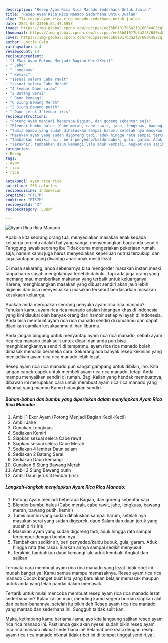 ```yaml
---
description: "Resep Ayam Rica Rica Manado Sederhana Untuk Jualan"
title: "Resep Ayam Rica Rica Manado Sederhana Untuk Jualan"
slug: 774-resep-ayam-rica-rica-manado-sederhana-untuk-jualan
date: 2021-06-23T06:54:47.595Z
image: https://img-global.cpcdn.com/recipes/ee55b01017b3a2f8/680x482cq70/ayam-rica-rica-manado-foto-resep-utama.jpg
thumbnail: https://img-global.cpcdn.com/recipes/ee55b01017b3a2f8/680x482cq70/ayam-rica-rica-manado-foto-resep-utama.jpg
cover: https://img-global.cpcdn.com/recipes/ee55b01017b3a2f8/680x482cq70/ayam-rica-rica-manado-foto-resep-utama.jpg
author: Lottie Cain
ratingvalue: 4.4
reviewcount: 14
recipeingredient:
- "1 Ekor Ayam Potong Menjadi Bagian KecilKecil"
- " Jahe"
- " Lengkuas"
- " Kemiri"
- "sesuai selera Cabe rawit"
- "sesuai selera Cabe Merah"
- "4 lembar Daun salam"
- "2 Batang Serai"
- " Daun kemangi"
- "6 Siung Bawang Merah"
- "2 Siung Bawang putih"
- " Daun jeruk 3 lembar iris"
recipeinstructions:
- "Potong Ayam menjadi beberapa Bagian, dan goreng sebentar saja"
- "Blender bumbu halus (Cabe merah, cabe rawit, jahe, lengkuas, bawang merah, bawang putih, kemiri)"
- "Tumis bumbu yang sudah dihaluskan sampai harum, setelah nya masukan serai yang sudah digeprek, daun Salam dan daun jeruk yang sudah diris iris"
- "Masukan ayam yang sudah digoreng tadi, aduk hingga rata sampai tercampur dengan bumbu nya"
- "Tambahkan sedikir air, beri penyedap/kaldu bubuk, gula, garam. Aduk hingga rata (tes rasa). Biarkan airnya sampai sedikit menyusut"
- "Terakhir, tambahkan daun kemangi lalu aduk kembali. Angkat dan sajikan"
categories:
- Resep
tags:
- ayam
- rica
- rica

katakunci: ayam rica rica 
nutrition: 266 calories
recipecuisine: Indonesian
preptime: "PT17M"
cooktime: "PT57M"
recipeyield: "3"
recipecategory: Lunch

---
```



![Ayam Rica Rica Manado](https://img-global.cpcdn.com/recipes/ee55b01017b3a2f8/680x482cq70/ayam-rica-rica-manado-foto-resep-utama.jpg)

Apabila kita seorang orang tua, menyediakan masakan enak kepada keluarga tercinta adalah hal yang sangat menyenangkan bagi anda sendiri. Tanggung jawab seorang ibu Tidak cuma mengerjakan pekerjaan rumah saja, namun kamu juga harus menyediakan keperluan nutrisi tercukupi dan juga santapan yang disantap anak-anak mesti lezat.

Di masa  sekarang, anda sebenarnya bisa mengorder masakan instan meski tanpa harus susah mengolahnya terlebih dahulu. Tapi ada juga orang yang memang mau memberikan makanan yang terbaik untuk keluarganya. Karena, menghidangkan masakan yang dibuat sendiri akan jauh lebih higienis dan bisa menyesuaikan masakan tersebut berdasarkan masakan kesukaan keluarga. 



Apakah anda merupakan seorang penyuka ayam rica rica manado?. Tahukah kamu, ayam rica rica manado adalah hidangan khas di Indonesia yang kini disukai oleh banyak orang dari hampir setiap wilayah di Indonesia. Anda bisa membuat ayam rica rica manado sendiri di rumahmu dan dapat dijadikan camilan kesukaanmu di hari liburmu.

Anda jangan bingung untuk menyantap ayam rica rica manado, sebab ayam rica rica manado tidak sulit untuk dicari dan anda pun bisa menghidangkannya sendiri di tempatmu. ayam rica rica manado boleh dimasak memalui beraneka cara. Sekarang ada banyak resep kekinian yang menjadikan ayam rica rica manado lebih lezat.

Resep ayam rica rica manado pun sangat gampang untuk dibikin, lho. Kita jangan capek-capek untuk membeli ayam rica rica manado, tetapi Anda mampu menyajikan sendiri di rumah. Bagi Kalian yang hendak membuatnya, dibawah ini merupakan cara untuk membuat ayam rica rica manado yang nikamat yang mampu Kamu hidangkan sendiri.

<!--inarticleads1-->

##### Bahan-bahan dan bumbu yang diperlukan dalam menyiapkan Ayam Rica Rica Manado:

1. Ambil 1 Ekor Ayam (Potong Menjadi Bagian Kecil-Kecil)
1. Ambil  Jahe
1. Gunakan  Lengkuas
1. Sediakan  Kemiri
1. Siapkan sesuai selera Cabe rawit
1. Siapkan sesuai selera Cabe Merah
1. Sediakan 4 lembar Daun salam
1. Sediakan 2 Batang Serai
1. Sediakan  Daun kemangi
1. Gunakan 6 Siung Bawang Merah
1. Ambil 2 Siung Bawang putih
1. Ambil  Daun jeruk 3 lembar (iris)




<!--inarticleads2-->

##### Langkah-langkah menyiapkan Ayam Rica Rica Manado:

1. Potong Ayam menjadi beberapa Bagian, dan goreng sebentar saja
1. Blender bumbu halus (Cabe merah, cabe rawit, jahe, lengkuas, bawang merah, bawang putih, kemiri)
1. Tumis bumbu yang sudah dihaluskan sampai harum, setelah nya masukan serai yang sudah digeprek, daun Salam dan daun jeruk yang sudah diris iris
1. Masukan ayam yang sudah digoreng tadi, aduk hingga rata sampai tercampur dengan bumbu nya
1. Tambahkan sedikir air, beri penyedap/kaldu bubuk, gula, garam. Aduk hingga rata (tes rasa). Biarkan airnya sampai sedikit menyusut
1. Terakhir, tambahkan daun kemangi lalu aduk kembali. Angkat dan sajikan




Ternyata cara membuat ayam rica rica manado yang lezat tidak ribet ini mudah banget ya! Kamu semua mampu memasaknya. Resep ayam rica rica manado Cocok banget buat kita yang baru akan belajar memasak maupun untuk anda yang telah pandai dalam memasak.

Tertarik untuk mulai mencoba membuat resep ayam rica rica manado lezat sederhana ini? Kalau kalian mau, mending kamu segera buruan siapkan alat dan bahan-bahannya, setelah itu bikin deh Resep ayam rica rica manado yang mantab dan sederhana ini. Sungguh taidak sulit kan. 

Maka, ketimbang kamu berlama-lama, ayo kita langsung sajikan resep ayam rica rica manado ini. Pasti anda gak akan nyesel sudah bikin resep ayam rica rica manado nikmat sederhana ini! Selamat berkreasi dengan resep ayam rica rica manado nikmat tidak ribet ini di tempat tinggal sendiri,ya!.


